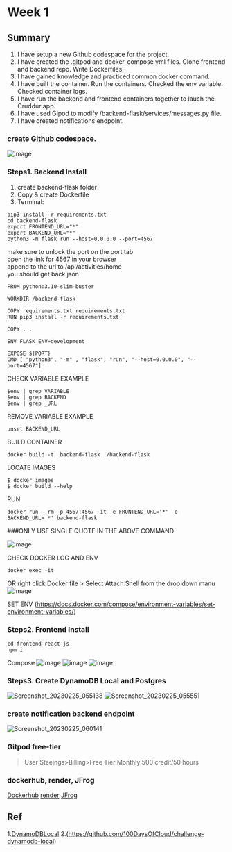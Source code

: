 # Week 1
## Summary
1. I have setup a new Github codespace for the project.
2. I have created the .gitpod and docker-compose yml files. Clone frontend and backend repo. Write Dockerfiles. 
3. I have gained knowledge and practiced common docker command.
4. I have built the container. Run the containers. Checked the env variable. Checked container logs.
5. I have run the backend and frontend containers together to lauch the Cruddur app.
6. I have used Gipod to modify /backend-flask/services/messages.py file.
7. I have created notifications endpoint.


### create Github codespace.
![image](https://user-images.githubusercontent.com/116926319/221101177-63928bbd-9ffe-476b-9682-1f46ef9e1961.png)

### Steps1. Backend Install
1. create backend-flask folder
2. Copy & create Dockerfile
3. Terminal:

```
pip3 install -r requirements.txt
cd backend-flask
export FRONTEND_URL="*"
export BACKEND_URL="*"
python3 -m flask run --host=0.0.0.0 --port=4567

```

make sure to unlock the port on the port tab\
open the link for 4567 in your browser\
append to the url to /api/activities/home\
you should get back json

```
FROM python:3.10-slim-buster

WORKDIR /backend-flask

COPY requirements.txt requirements.txt
RUN pip3 install -r requirements.txt

COPY . .

ENV FLASK_ENV=development

EXPOSE ${PORT}
CMD [ "python3", "-m" , "flask", "run", "--host=0.0.0.0", "--port=4567"]
```

CHECK VARIABLE EXAMPLE
```
$env | grep VARIABLE
$env | grep BACKEND
$env | grep _URL
```

REMOVE VARIABLE EXAMPLE
```
unset BACKEND_URL
```

BUILD CONTAINER
```
docker build -t  backend-flask ./backend-flask
```

LOCATE IMAGES
```
$ docker images
$ docker build --help
```

RUN
```
docker run --rm -p 4567:4567 -it -e FRONTEND_URL='*' -e BACKEND_URL='*' backend-flask
```

###ONLY USE SINGLE QUOTE IN THE ABOVE COMMAND

![image](https://user-images.githubusercontent.com/116926319/220831424-c0d97b44-e646-4a36-919c-9d11ea42e224.png)

CHECK DOCKER LOG AND ENV
```
docker exec -it
```

OR right click Docker file > Select Attach Shell from the drop down manu
![image](https://user-images.githubusercontent.com/116926319/220829240-22096b5e-b090-4517-b31c-8979cdd9d1ab.png)

SET ENV
(https://docs.docker.com/compose/environment-variables/set-environment-variables/)

### Steps2. Frontend Install
```
cd frontend-react-js
npm i
```
Compose
![image](https://user-images.githubusercontent.com/116926319/220870382-030bfc3d-c841-46cd-be9b-809da8732459.png)
![image](https://user-images.githubusercontent.com/116926319/220872358-bc34d13e-1e16-427e-aaad-be79b2bb440e.png)
![image](https://user-images.githubusercontent.com/116926319/220872448-845caf4f-cf42-4f93-aa01-104e38b0cb57.png)

### Steps3. Create DynamoDB Local and Postgres
![Screenshot_20230225_055138](https://user-images.githubusercontent.com/116926319/221343628-5953c1a1-0c51-40f8-a55d-e1b52232dfcb.png)
![Screenshot_20230225_055551](https://user-images.githubusercontent.com/116926319/221343629-d6c84b4d-6782-4b3a-847e-b60c5c383725.png)

### create notification backend endpoint
![Screenshot_20230225_060141](https://user-images.githubusercontent.com/116926319/221343683-8152bf2a-467f-4857-b794-1b06b93cb4b9.png)

### Gitpod free-tier
>User Steeings>Billing>Free Tier Monthly 500 credit/50 hours 
>
### dockerhub, render, JFrog
[Dockerhub](https://hub.docker.com/)
[render](https://render.com/)
[JFrog](https://jfrog.com/)

## Ref
1.[DynamoDBLocal](https://docs.aws.amazon.com/amazondynamodb/latest/developerguide/DynamoDBLocal.html)
2.(https://github.com/100DaysOfCloud/challenge-dynamodb-local)
